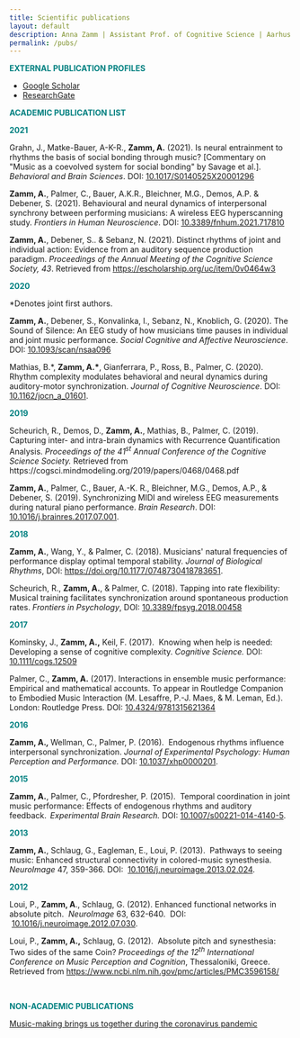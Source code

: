 ```yaml
---
title: Scientific publications
layout: default
description: Anna Zamm | Assistant Prof. of Cognitive Science | Aarhus University
permalink: /pubs/
---
```


<p><span style="color: #008080;"><strong>EXTERNAL PUBLICATION PROFILES</strong></span></p>
<ul>
  <p style="text-align:center">
<li><a href="https://scholar.google.ca/citations?user=7A7_KMUAAAAJ&amp;hl=en">Google Scholar</a></li>
<li><a href="https://www.researchgate.net/profile/Anna_Zamm">ResearchGate</a></li>
</p>
</ul>

<p><span style="color: #008080;"><strong>ACADEMIC PUBLICATION LIST</strong></span></p>
<p><span style="color: #008080;"><strong>2021</strong></span></p>
<p>Grahn, J., Matke-Bauer, A-K-R., <strong>Zamm, A.</strong> (2021). Is neural entrainment to rhythms the basis of social bonding through music?  [Commentary on "Music as a coevolved system for social bonding" by Savage et al.].  <em>Behavioral and Brain Sciences</em>. DOI: <a href="https://doi.org/10.1017/S0140525X20001296">10.1017/S0140525X20001296</a></p>
<p><strong>Zamm, A.</strong>, Palmer, C., Bauer, A.K.R., Bleichner, M.G., Demos, A.P. &amp; Debener, S. (2021). Behavioural and neural dynamics of interpersonal synchrony between performing musicians: A wireless EEG hyperscanning study. <em>Frontiers in Human Neuroscience</em>. DOI: <a href="https://doi.org/10.3389/fnhum.2021.717810">10.3389/fnhum.2021.717810</a></p>
<p><strong>Zamm, A.</strong>, Debener, S.. &amp; Sebanz, N. (2021). Distinct rhythms of joint and individual action: Evidence from an auditory sequence production paradigm.  <em>Proceedings of the Annual Meeting of the Cognitive Science Society, 43</em>. Retrieved from <a href="https://escholarship.org/uc/item/0v0464w3">https://escholarship.org/uc/item/0v0464w3</a></p>
<p><span style="color: #008080;"><strong>2020</strong></span></p>
 <p>*Denotes joint first authors.</p>
<p><strong>Zamm, A.</strong>, Debener, S., Konvalinka, I., Sebanz, N., Knoblich, G. (2020). The Sound of Silence: An EEG study of how musicians time pauses in individual and joint music performance.  <em>Social Cognitive and Affective Neuroscience</em>. DOI: <a href="https://doi.org/10.1093/scan/nsaa096 ">10.1093/scan/nsaa096 </a></p>
<p> Mathias, B.*, <strong>Zamm, A.*</strong>, Gianferrara, P., Ross, B., Palmer, C. (2020). Rhythm complexity modulates behavioral and neural dynamics during auditory-motor synchronization.<em>  Journal of Cognitive Neuroscience</em>. DOI: <a href="https://doi.org/10.1162/jocn_a_01601">10.1162/jocn_a_01601</a>. 
</p>
<p><span style="color: #008080;"><strong>2019</strong></span></p>
<p>Scheurich, R., Demos, D., <strong>Zamm, A.</strong>, Mathias, B., Palmer, C. (2019). Capturing inter- and intra-brain dynamics with Recurrence Quantification Analysis. <em>Proceedings of the 41<sup>st</sup> Annual Conference of the Cognitive Science Society.</em> Retrieved from https://cogsci.mindmodeling.org/2019/papers/0468/0468.pdf</p>
<p><strong>Zamm, A.</strong>, Palmer, C., Bauer, A.-K. R., Bleichner, M.G., Demos, A.P., &amp; Debener, S. (2019). Synchronizing MIDI and wireless EEG measurements during natural piano performance.<em> </em><em>Brain Research</em>. DOI: <a href="https://doi.org/10.1016/j.brainres.2017.07.001">10.1016/j.brainres.2017.07.001</a>.</p>
<p><span style="color: #008080;"><strong>2018</strong></span></p> <a href=""></a>
<p><strong>Zamm, A.</strong>, Wang, Y., &amp; Palmer, C. (2018). Musicians' natural frequencies of performance display optimal temporal stability. <em>Journal of Biological Rhythms</em>, DOI: <a href="https://doi.org/10.1177/0748730418783651">https://doi.org/10.1177/0748730418783651</a>.</p>
<p>Scheurich, R., <strong>Zamm, A.</strong>, &amp; Palmer, C. (2018). Tapping into rate flexibility: Musical training facilitates synchronization around spontaneous production rates. <em>Frontiers in Psychology</em>, DOI: <a href="https://doi.org/10.3389/fpsyg.2018.00458">10.3389/fpsyg.2018.00458</a></p>
<p><span style="color: #008080;"><strong>2017</strong></span></p>
<p>Kominsky, J., <strong>Zamm, A.,</strong> Keil, F. (2017).  Knowing when help is needed: Developing a sense of cognitive complexity. <em>Cognitive Science. </em>DOI: <a href="https://doi.org/10.1111/cogs.12509">10.1111/cogs.12509</a></p>
<p>Palmer, C., <strong>Zamm, A.</strong> (2017). Interactions in ensemble music performance: Empirical and mathematical accounts. To appear in Routledge Companion to Embodied Music Interaction (M. Lesaffre, P.-J. Maes, &amp; M. Leman, Ed.). London: Routledge Press. DOI: <a href="https://doi.org/10.4324/9781315621364">10.4324/9781315621364</a></p>
<p><span style="color: #008080;"><strong>2016</strong></span></p>
<p><strong>Zamm, A.<em>, </em></strong>Wellman, C., Palmer, P. (2016).  Endogenous rhythms influence interpersonal synchronization. <em>Journal of Experimental Psychology: Human Perception and Performance.</em> DOI: <a href="https://doi.org/10.1037/xhp0000201">10.1037/xhp0000201</a>.</p>
<p><span style="color: #008080;"><strong>2015</strong></span></p>
<p><strong>Zamm, A.</strong>, Palmer, C., Pfordresher, P. (2015).  Temporal coordination in joint music performance: Effects of endogenous rhythms and auditory feedback.<strong>  </strong><em>Experimental Brain Research.</em> DOI: <a href="https://doi.org/10.1007/s00221-014-4140-5">10.1007/s00221-014-4140-5</a>.</p>
<p><span style="color: #008080;"><strong>2013</strong></span></p>
<p><strong>Zamm, A.</strong>, Schlaug, G., Eagleman, E., Loui, P. (2013).  Pathways to seeing music: Enhanced structural connectivity in colored-music synesthesia.  <em>NeuroImage </em>47, 359-366. DOI:  <a href="http://dx.doi.org/10.1016%2Fj.neuroimage.2013.02.024">10.1016/j.neuroimage.2013.02.024</a>.</p>
<p><span style="color: #008080;"><strong>2012</strong></span></p>
<p>Loui, P., <strong>Zamm, A</strong>., Schlaug, G. (2012). Enhanced functional networks in absolute pitch.  <em>NeuroImage</em> 63, 632-640.  DOI:  <a href="http://dx.doi.org/10.1016%2Fj.neuroimage.2012.07.030">10.1016/j.neuroimage.2012.07.030</a>.</p>
<p>Loui, P., <strong>Zamm, A.,</strong> Schlaug, G. (2012).  Absolute pitch and synesthesia: Two sides of the same Coin? <em>Proceedings of the 12<sup>th</sup> International Conference on Music Perception and Cognition</em>, Thessaloniki, Greece. Retrieved from <a href="https://www.ncbi.nlm.nih.gov/pmc/articles/PMC3596158/">https://www.ncbi.nlm.nih.gov/pmc/articles/PMC3596158/</a></p>
<p> </p>

<p><span style="color: #008080;"><strong>NON-ACADEMIC PUBLICATIONS </strong></span></p>
<a href="https://theconversation.com/music-making-brings-us-together-during-the-coronavirus-pandemic-137147">Music-making brings us together during the coronavirus pandemic</a>



